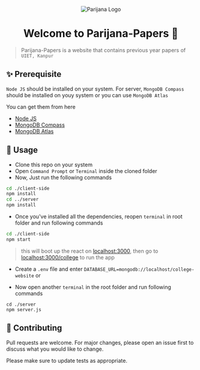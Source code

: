 <p align="center">
<img src="https://user-images.githubusercontent.com/55861951/116801406-51d63880-ab27-11eb-92c8-e79e1605a236.png" alt="Parijana Logo" >
</p>
<h1 align="center">Welcome to Parijana-Papers 👋 </h1>

> Parijana-Papers is a website that contains previous year papers of `UIET, Kanpur`

## ✨ Prerequisite
`Node JS` should be installed on your system.
For server, `MongoDB Compass` should be installed on youy system or you can use `MongoDB Atlas`

You can get them from here
- [Node JS](https://nodejs.org/en/)
- [MongoDB Compass](https://fastdl.mongodb.org/windows/mongodb-windows-x86_64-4.4.5-signed.msi)
- [MongoDB Atlas](https://www.mongodb.com/cloud/atlas)


## 🚀 Usage
- Clone this repo on your system 
- Open `Command Prompt` or `Terminal` inside the cloned folder
- Now, Just run the following commands
```sh
cd ./client-side
npm install
cd ../server
npm install
```
- Once you've installed all the dependencies, reopen `terminal` in root folder and run following commands
```sh
cd ./client-side
npm start
```
> this will boot up the react on [localhost:3000](http://localhost:3000), then go to  [localhost:3000/college](http://localhost:3000/college) to run the app

- Create a `.env` file and enter `DATABASE_URL=mongodb://localhost/college-website` or

- Now open another `terminal` in the root folder and run following commands
```
cd ./server
npm server.js
```

## 🤝 Contributing
Pull requests are welcome. For major changes, please open an issue first to discuss what you would like to change.

Please make sure to update tests as appropriate.
